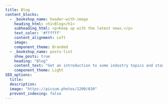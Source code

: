 ```yaml
---
title: Blog
content_blocks:
  - _bookshop_name: header-with-image
    heading_html: <h1>Blog</h1>
    subheading_html: <p>Keep up with the latest news.</p>
    text_color: '#ffffff'
    content_alignment: Left
    image:
    component_theme: Branded
  - _bookshop_name: posts-list
    show_posts: true
    heading: "Blog"
    content_text: "Get an introduction to some industry topics and stay informed with our in-depth articles."
    component_theme: Light
SEO_options:
  title:
  description:
  image: "https://picsum.photos/1200/630"
  prevent_indexing: false
---
```


